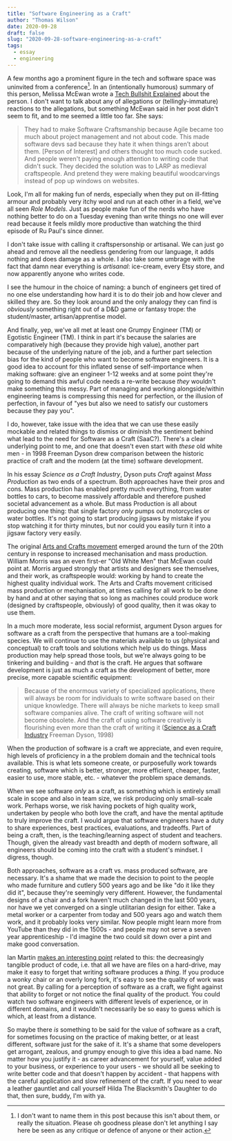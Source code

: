 ```yaml
---
title: "Software Engineering as a Craft"
author: "Thomas Wilson"
date: 2020-09-28
draft: false
slug: "2020-09-28-software-engineering-as-a-craft"
tags:
  - essay
  - engineering
---
```


A few months ago a prominent figure in the tech and software space was uninvited from a conference[^1]. In an (intentionally humorous) summary of this person, Melissa McEwan wrote a [Tech Bullshit Explained](https://techexplained.substack.com/p/tech-bullshit-explained-uncle-bob) about the person. I don't want to talk about any of allegations or (tellingly-immature) reactions to the allegations, but something McEwan said in her post didn't seem to fit, and to me seemed a little too far. She says:

[^1]: I don't want to name them in this post because this isn't about them, or really the situation. Please oh goodness please don't let anything I say here be seen as any critique or defence of anyone or their action.

> They had to make Software Craftsmanship because Agile became too much about project management and not about code. This made software devs sad because they hate it when things aren’t about them. [Person of Interest] and others thought too much code sucked. And people weren't paying enough attention to writing code that didn't suck. They decided the solution was to LARP as medieval craftspeople. And pretend they were making beautiful woodcarvings instead of pop up windows on websites.

Look, I'm all for making fun of nerds, especially when they put on ill-fitting armour and probably very itchy wool and run at each other in a field, we've all seen _Role Models_. Just as people make fun of the nerds who have nothing better to do on a Tuesday evening than write things no one will ever read because it feels mildly more productive than watching the third episode of Ru Paul's since dinner.

I don't take issue with calling it craftspersonship or artisanal. We can just go ahead and remove all the needless gendering from our language, it adds nothing and does damage as a whole. I also take some umbrage with the fact that damn near everything is _artisanal_: ice-cream, every Etsy store, and now apparently anyone who writes code.

I see the humour in the choice of naming: a bunch of engineers get tired of no one else understanding how hard it is to do their job and how clever and skilled they are. So they look around and the only analogy they can find is _obviously_ something right out of a D&D game or fantasy trope: the student/master, artisan/apprentise model.

And finally, yep, we've all met at least one Grumpy Engineer (TM) or Egotistic Engineer (TM). I think in part it's because the salaries are comparatively high (because they provide high value), another part because of the underlying nature of the job, and a further part selection bias for the kind of people who want to become software engineers. It is a good idea to account for this inflated sense of self-importance when making software: give an engineer 1-12 weeks and at some point they're going to demand this awful code needs a re-write because _they_ wouldn't make something this messy. Part of managing and working alongside/within engineering teams is compressing this need for perfection, or the illusion of perfection, in favour of "yes but also we need to satisfy our customers because they pay you".

I do, however, take issue with the idea that we can use these easily mockable and related things to dismiss or diminish the sentiment behind what lead to the need for Software as a Craft (SaaC?). There's a clear underlying point to me, and one that doesn't even start with _these_ old white men - in 1998 Freeman Dyson drew comparison between the historic practice of craft and the modern (at the time) software development.

In his essay _Science as a Craft Industry_, Dyson puts _Craft_ against _Mass Production_ as two ends of a spectrum. Both approaches have their pros and cons. Mass production has enabled pretty much everything, from water bottles to cars, to become massively affordable and therefore pushed societal advancement as a whole. But mass Production is all about producing one thing: that single factory _only_ pumps out motorcycles or water bottles. It's not going to start producing jigsaws by mistake if you stop watching it for thirty minutes, but nor could you easily turn it into a jigsaw factory very easily.

The original [Arts and Crafts movement](https://en.wikipedia.org/wiki/Arts_and_Crafts_movement) emerged around the turn of the 20th century in response to increased mechanisation and mass production. William Morris was an even first-er "Old White Men" that McEwan could point at. Morris argued strongly that artists and designers see themselves, and their work, as craftspeople would: working by hand to create the highest quality individual work. The Arts and Crafts movement criticised mass production or mechanisation, at times calling for all work to be done by hand and at other saying that so long as machines could produce work (designed by craftspeople, obviously) of good quality, then it was okay to use them.

In a much more moderate, less social reformist, argument Dyson argues for software as a craft from the perspective that humans are a tool-making species. We will continue to use the materials available to us (physical and conceptual) to craft tools and solutions which help us do things. Mass production may help spread those tools, but we're always going to be tinkering and building - and _that_ is the craft. He argues that software development is just as much a craft as the development of better, more precise, more capable scientific equipment:

> Because of the enormous variety of specialized applications, there will always be room for individuals to write software based on their unique knowledge. There will always be niche markets to keep small software companies alive. The craft of writing software will not become obsolete. And the craft of using software creatively is flourishing even more than the craft of writing it ([Science as a Craft Industry](https://science.sciencemag.org/content/280/5366/1014.full?view=full) Freeman Dyson, 1998)

When the production of software is a craft we appreciate, and even require, high levels of proficiency in a the problem domain and the technical tools available. This is what lets someone create, or purposefully work towards creating, software which is better, stronger, more efficient, cheaper, faster, easier to use, more stable, etc. - whatever the problem space demands.

When we see software _only_ as a craft, as something which is entirely small scale in scope and also in team size, we risk producing only small-scale work. Perhaps worse, we risk having pockets of high quality work, undertaken by people who both love the craft, and have the mental aptitude to truly improve the craft. I would argue that software engineers have a duty to share experiences, best practices, evaluations, and tradeoffs. Part of being a craft, then, is the teaching/learning aspect of student and teachers. Though, given the already vast breadth and depth of modern software, all engineers should be coming into the craft with a student's mindset. I digress, though.

Both approaches, software as a craft vs. mass produced software, are necessary. It's a shame that we made the decision to point to the people who made furniture and cutlery 500 years ago and be like "do it like they did it", because they're seemingly very different. However, the fundamental designs of a chair and a fork haven't much changed in the last 500 years, nor have we yet converged on a single utilitarian design for either. Take a metal worker or a carpenter from today and 500 years ago and watch them work, and it probably looks very similar. Now people might learn more from YouTube than they did in the 1500s - and people may not serve a seven year apprenticeship - I'd imagine the two could sit down over a pint and make good conversation.

Ian Martin [makes an interesting point](http://oro.open.ac.uk/10383/) related to this: the decreasingly tangible product of code, i.e. that all we have are files on a hard-drive, may make it easy to forget that writing software produces a _thing_. If you produce a wonky chair or an overly long fork, it's easy to see the quality of work was not great. By calling for a perception of software as a craft, we fight against that ability to forget or not notice the final quality of the product. You could watch two software engineers with different levels of experience, or in different domains, and it wouldn't necessarily be so easy to guess which is which, at least from a distance.

So maybe there _is_ something to be said for the value of software as a craft, for sometimes focusing on the practice of making better, or at least different, software just for the sake of it. It's a shame that some developers get arrogant, zealous, and grumpy enough to give this idea a bad name. No matter how you justify it - as career advancement for yourself, value added to your business, or experience to your users - we should all be seeking to write better code and that doesn't happen by accident - that happens with the careful application and slow refinement of the craft. If you need to wear a leather gauntlet and call yourself Hilda The Blacksmith's Daughter to do that, then sure, buddy, I'm with ya.
